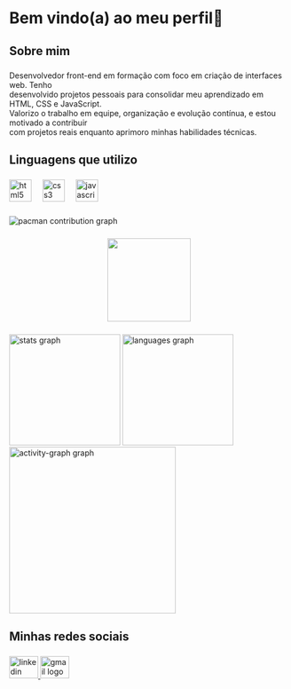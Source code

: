 <h1 align="left">Bem vindo(a) ao meu perfil👋</h1>

###

<h2 align="left">Sobre mim</h2>

###

<p align="left">Desenvolvedor front-end em formação com foco em criação de interfaces web. Tenho<br>desenvolvido projetos pessoais para consolidar meu aprendizado em HTML, CSS e JavaScript.<br>Valorizo o trabalho em equipe, organização e evolução contínua, e estou motivado a contribuir<br>com projetos reais enquanto aprimoro minhas habilidades técnicas.</p>

###

<h2 align="left">Linguagens que utilizo</h2>

###

<div align="left">
  <img src="https://cdn.jsdelivr.net/gh/devicons/devicon/icons/html5/html5-original.svg" height="40" alt="html5 logo"  />
  <img width="12" />
  <img src="https://cdn.jsdelivr.net/gh/devicons/devicon/icons/css3/css3-original.svg" height="40" alt="css3 logo"  />
  <img width="12" />
  <img src="https://cdn.jsdelivr.net/gh/devicons/devicon/icons/javascript/javascript-original.svg" height="40" alt="javascript logo"  />
</div>

###

<picture>
  <source media="(prefers-color-scheme: dark)" srcset="https://raw.githubusercontent.com/MikaelCM/MikaelCM/output/pacman-contribution-graph-dark.svg">
  <source media="(prefers-color-scheme: light)" srcset="https://raw.githubusercontent.com/MikaelCM/MikaelCM/output/pacman-contribution-graph.svg">
  <img alt="pacman contribution graph" src="https://raw.githubusercontent.com/MikaelCM/MikaelCM/output/pacman-contribution-graph.svg">
</picture>

###

<div align="center">
  <img height="150" src="https://upload.wikimedia.org/wikipedia/commons/2/20/Matrix_Digital_rain_banner.gif"  />
</div>

###

<div align="left">
  <img src="https://github-readme-stats.vercel.app/api?username=MikaelCM&hide_title=false&hide_rank=true&show_icons=true&include_all_commits=true&count_private=true&disable_animations=false&theme=blue-green&locale=en&hide_border=false&order=1" height="200" alt="stats graph"  />
  
  <img src="https://github-readme-stats.vercel.app/api/top-langs?username=MikaelCM&locale=en&hide_title=false&layout=compact&card_width=320&langs_count=5&theme=blue-green&hide_border=false&order=2" height="200" alt="languages graph"  />
  
  <img src="https://github-readme-activity-graph.vercel.app/graph?username=MikaelCM&radius=16&theme=chartreuse-dark&area=true&order=5" height="300" alt="activity-graph graph"  />
</div>

###

<h2 align="left">Minhas redes sociais</h2>

###

<div align="left">
  <a href="https://www.linkedin.com/in/mikael-carvalho-mendes/" target="_blank" rel="external">
    <img src="https://raw.githubusercontent.com/maurodesouza/profile-readme-generator/master/src/assets/icons/social/linkedin/default.svg" width="52" height="40" alt="linkedin logo"/>
  </a>
  <a href="mailto:mikael.c.mendes@gmail.com">
    <img src="https://raw.githubusercontent.com/maurodesouza/profile-readme-generator/master/src/assets/icons/social/gmail/default.svg" width="52" height="40" alt="gmail logo"/>
  </a>
</div>

###
